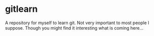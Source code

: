 # gitlearn
A repository for myself to learn git. Not very important to most people I suppose. Though you might find it interesting what is coming here...
